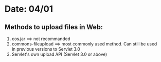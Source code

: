 # Date: 04/01

## Methods to upload files in Web:
1. cos.jar ==> not recommanded
2. commons-fileupload ==> most commonly used method. Can still be used in previous versions to Servlet 3.0
3. Servlet's own upload API (Servlet 3.0 or above)

## 
